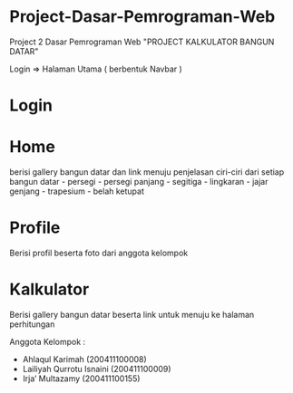 # Project-Dasar-Pemrograman-Web
Project 2 Dasar Pemrograman Web "PROJECT KALKULATOR BANGUN DATAR"

Login => Halaman Utama ( berbentuk Navbar )
# Login
# Home
  berisi gallery bangun datar dan link menuju penjelasan ciri-ciri dari setiap bangun datar
      - persegi
      - persegi panjang
      - segitiga 
      - lingkaran
      - jajar genjang
      - trapesium
      - belah ketupat
# Profile
  Berisi profil beserta foto dari anggota kelompok
# Kalkulator
  Berisi gallery bangun datar beserta link untuk menuju ke halaman perhitungan



Anggota Kelompok :
-	Ahlaqul Karimah (200411100008)
-	Lailiyah Qurrotu Isnaini (200411100009)
-	Irja’ Multazamy (200411100155)
